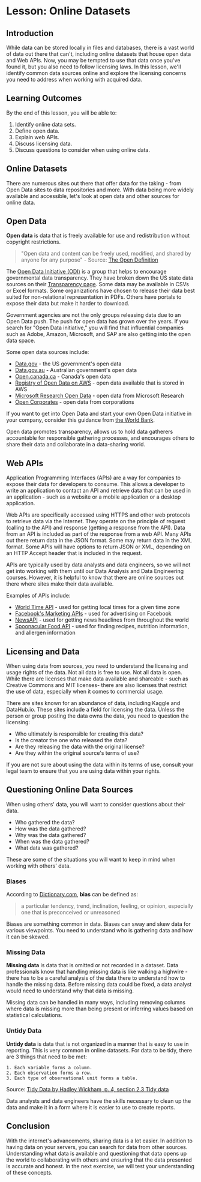 # Lesson: Online Datasets

## Introduction

While data can be stored locally in files and databases, there is a vast world of data out there that can't, including online datasets that house open data and Web APIs. Now, you may be tempted to use that data once you've found it, but you also need to follow licensing laws. In this lesson, we'll identify common data sources online and explore the licensing concerns you need to address when working with acquired data. 

## Learning Outcomes

By the end of this lesson, you will be able to:

1. Identify online data sets. 
2. Define open data. 
3. Explain web APIs. 
4. Discuss licensing data. 
5. Discuss questions to consider when using online data. 

## Online Datasets

There are numerous sites out there that offer data for the taking - from Open Data sites to data repositories and more. With data being more widely available and accessible, let's look at open data and other sources for online data.

## Open Data
**Open data** is data that is freely available for use and redistribution without copyright restrictions.  

> "Open data and content can be freely used, modified, and shared by anyone for any purpose" - Source: [The Open Definition](http://opendefinition.org/)

The [Open Data Initiative (ODI)](https://opendatainitiative.github.io/) is a group that helps to encourage governmental data transparency. They have broken down the US state data sources on their [Transparency page](https://opendatainitiative.github.io/transparency). Some data may be available in CSVs or Excel formats. Some organizations have chosen to release their data best suited for non-relational representation in PDFs. Others have portals to expose their data but make it harder to download.

Government agencies are not the only groups releasing data due to an Open Data push. The push for open data has grown over the years. If you search for "Open Data initiative," you will find that influential companies such as Adobe, Amazon, Microsoft, and SAP are also getting into the open data space.

Some open data sources include:
- [Data.gov](https://www.data.gov/) - the US government's open data
- [Data.gov.au](https://data.gov.au/) - Australian government's open data
- [Open.canada.ca](https://open.canada.ca/en/search/inventory) - Canada's open data
- [Registry of Open Data on AWS](https://registry.opendata.aws/) - open data available that is stored in AWS
- [Microsoft Research Open Data](https://msropendata.com/) - open data from Microsoft Research
- [Open Corporates](https://opencorporates.com/) - open data from corporations

If you want to get into Open Data and start your own Open Data initiative in your company, consider this guidance from [the World Bank](http://opendatatoolkit.worldbank.org/en/starting.html).

Open data promotes transparency, allows us to hold data gatherers accountable for responsible gathering processes, and encourages others to share their data and collaborate in a data-sharing world.

## Web APIs

Application Programming Interfaces (APIs) are a way for companies to expose their data for developers to consume. This allows a developer to write an application to contact an API and retrieve data that can be used in an application - such as a website or a mobile application or a desktop application.  

Web APIs are specifically accessed using HTTPS and other web protocols to retrieve data via the Internet. They operate on the principle of request (calling to the API) and response (getting a response from the API). Data from an API is included as part of the response from a web API. Many APIs out there return data in the JSON format. Some may return data in the XML format. Some APIs will have options to return JSON or XML, depending on an HTTP Accept header that is included in the request.

APIs are typically used by data analysts and data engineers, so we will not get into working with them until our Data Analysis and Data Engineering courses.  However, it is helpful to know that there are online sources out there where sites make their data available.

Examples of APIs include:
- [World Time API](http://worldtimeapi.org/) - used for getting local times for a given time zone
- [Facebook's Marketing APIs](https://developers.facebook.com/docs/marketing-apis) - used for advertising on Facebook
- [NewsAPI](https://newsapi.org/) - used for getting news headlines from throughout the world
- [Spoonacular Food API](https://spoonacular.com/food-api) - used for finding recipes, nutrition information, and allergen information

## Licensing and Data

When using data from sources, you need to understand the licensing and usage rights of the data. Not all data is free to use.  Not all data is open. While there are licenses that make data available and shareable - such as Creative Commons and MIT licenses- there are also licenses that restrict the use of data, especially when it comes to commercial usage.

There are sites known for an abundance of data, including Kaggle and DataHub.io. These sites include a field for licensing the data. Unless the person or group posting the data owns the data, you need to question the licensing:

- Who ultimately is responsible for creating this data?
- Is the creator the one who released the data?
- Are they releasing the data with the original license?
- Are they within the original source's terms of use?

If you are not sure about using the data within its terms of use, consult your legal team to ensure that you are using data within your rights.

## Questioning Online Data Sources

When using others' data, you will want to consider questions about their data.  

- Who gathered the data?
- How was the data gathered?
- Why was the data gathered?
- When was the data gathered?
- What data was gathered?

These are some of the situations you will want to keep in mind when working with others' data.

### Biases
According to [Dictionary.com](https://www.dictionary.com/browse/bias), **bias** can be defined as:

> a particular tendency, trend, inclination, feeling, or opinion, especially one that is preconceived or unreasoned

Biases are something common in data. Biases can sway and skew data for various viewpoints. You need to understand who is gathering data and how it can be skewed.

### Missing Data

**Missing data** is data that is omitted or not recorded in a dataset. Data professionals know that handling missing data is like walking a highwire - there has to be a careful analysis of the data there to understand how to handle the missing data. Before missing data could be fixed, a data analyst would need to understand why that data is missing.

Missing data can be handled in many ways, including removing columns where data is missing more than being present or inferring values based on statistical calculations.

### Untidy Data

**Untidy data** is data that is not organized in a manner that is easy to use in reporting. This is very common in online datasets. For data to be tidy, there are 3 things that need to be met:

```
1. Each variable forms a column.
2. Each observation forms a row.
3. Each type of observational unit forms a table.
```
Source: [Tidy Data by Hadley Wickham, p. 4, section 2.3 Tidy data](https://vita.had.co.nz/papers/tidy-data.pdf)

Data analysts and data engineers have the skills necessary to clean up the data and make it in a form where it is easier to use to create reports.  


## Conclusion

With the internet's advancements, sharing data is a lot easier. In addition to having data on your servers, you can search for data from other sources. Understanding what data is available and questioning that data opens up the world to collaborating with others and ensuring that the data presented is accurate and honest.  In the next exercise, we will test your understanding of these concepts. 
